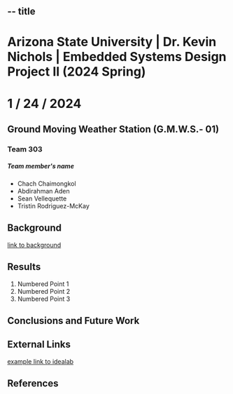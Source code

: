 -- title 
---
# Arizona State University | Dr. Kevin Nichols | Embedded Systems Design Project II (2024 Spring) 
#  1 / 24 / 2024 

## Ground Moving Weather Station (G.M.W.S.- 01)

### Team 303
##### Team member's name 
* Chach Chaimongkol
* Abdirahman Aden
* Sean Vellequette
* Tristin Rodriguez-McKay

## Background

[link to background](/background)

## Results

1. Numbered Point 1
1. Numbered Point 2
1. Numbered Point 3

## Conclusions and Future Work

## External Links

[example link to idealab]()


## References
